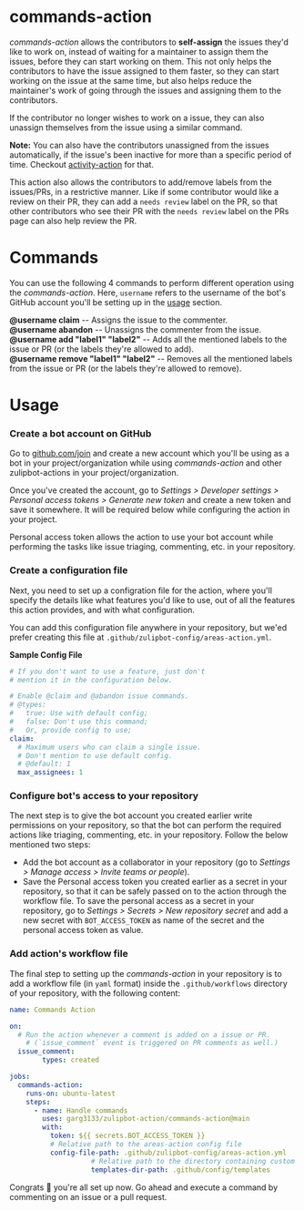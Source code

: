 # commands-action

_commands-action_ allows the contributors to **self-assign** the issues they'd like to work on, instead of waiting for a maintainer to assign them the issues, before they can start working on them. This not only helps the contributors to have the issue assigned to them faster, so they can start working on the issue at the same time, but also helps reduce the maintainer's work of going through the issues and assigning them to the contributors.

If the contributor no longer wishes to work on a issue, they can also unassign themselves from the issue using a similar command.

**Note:** You can also have the contributors unassigned from the issues automatically, if the issue's been inactive for more than a specific period of time. Checkout [activity-action](../activity-action) for that.

This action also allows the contributors to add/remove labels from the issues/PRs, in a restrictive manner. Like if some contributor would like a review on their PR, they can add a `needs review` label on the PR, so that other contributors who see their PR with the `needs review` label on the PRs page can also help review the PR.

# Commands

You can use the following 4 commands to perform different operation using the _commands-action_. Here, `username` refers to the username of the bot's GitHub account you'll be setting up in the [usage](#usage) section.

**@username claim** -- Assigns the issue to the commenter.  
**@username abandon** -- Unassigns the commenter from the issue.  
**@username add "label1" "label2"** -- Adds all the mentioned labels to the issue or PR (or the labels they're allowed to add).  
**@username remove "label1" "label2"** -- Removes all the mentioned labels from the issue or PR (or the labels they're allowed to remove).

# Usage

### Create a bot account on GitHub

Go to [github.com/join](https://github.com/join) and create a new account which you'll be using as a bot in your project/organization while using _commands-action_ and other zulipbot-actions in your project/organization.

Once you've created the account, go to _Settings > Developer settings > Personal access tokens > Generate new token_ and create a new token and save it somewhere. It will be required below while configuring the action in your project.

Personal access token allows the action to use your bot account while performing the tasks like issue triaging, commenting, etc. in your repository.

### Create a configuration file

Next, you need to set up a configration file for the action, where you'll specify the details like what features you'd like to use, out of all the features this action provides, and with what configuration.

You can add this configuration file anywhere in your repository, but we'ed prefer creating this file at `.github/zulipbot-config/areas-action.yml`.

**Sample Config File**

```yml
# If you don't want to use a feature, just don't
# mention it in the configuration below.

# Enable @claim and @abandon issue commands.
# @types:
#   true: Use with default config;
#   false: Don't use this command;
#   Or, provide config to use;
claim:
  # Maximum users who can claim a single issue.
  # Don't mention to use default config.
  # @default: 1
  max_assignees: 1
```

### Configure bot's access to your repository

The next step is to give the bot account you created earlier write permissions on your repository, so that the bot can perform the required actions like triaging, commenting, etc. in your repository. Follow the below mentioned two steps:

- Add the bot account as a collaborator in your repository (go to _Settings > Manage access > Invite teams or people_).
- Save the Personal access token you created earlier as a secret in your repository, so that it can be safely passed on to the action through the workflow file. To save the personal access as a secret in your repository, go to _Settings > Secrets > New repository secret_ and add a new secret with `BOT_ACCESS_TOKEN` as name of the secret and the personal access token as value.

### Add action's workflow file

The final step to setting up the _commands-action_ in your repository is to add a workflow file (in `yaml` format) inside the `.github/workflows` directory of your repository, with the following content:

```yml
name: Commands Action

on:
  # Run the action whenever a comment is added on a issue or PR.
	# (`issue_comment` event is triggered on PR comments as well.)
  issue_comment:
		types: created

jobs:
  commands-action:
    runs-on: ubuntu-latest
    steps:
      - name: Handle commands
        uses: garg3133/zulipbot-action/commands-action@main
        with:
          token: ${{ secrets.BOT_ACCESS_TOKEN }}
          # Relative path to the areas-action config file
          config-file-path: .github/zulipbot-config/areas-action.yml
					# Relative path to the directory containing custom templates
					templates-dir-path: .github/config/templates
```

Congrats :tada: you're all set up now. Go ahead and execute a command by commenting on an issue or a pull request.
